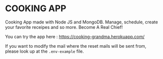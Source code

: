 # COOKING APP

Cooking App made with Node JS and MongoDB.
Manage, schedule, create your favorite receipes and so more.
Become A Real Chief!

You can try the app here : https://cooking-grandma.herokuapp.com/

If you want to modify the mail where the reset mails will be sent from, please look up at the ```.env-example``` file.